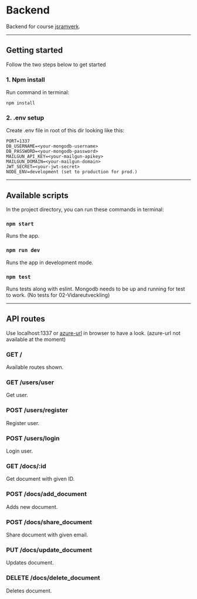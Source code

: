 # Backend

Backend for course [jsramverk](https://jsramverk.se/).

-----------------------------

## Getting started
Follow the two steps below to get started

### 1. Npm install
Run command in terminal:

```
npm install
```

### 2. .env setup
Create .env file in root of this dir looking like this:

```
PORT=1337
DB_USERNAME=<your-mongodb-username>
DB_PASSWORD=<your-mongodb-password>
MAILGUN_API_KEY=<your-mailgun-apikey>
MAILGUN_DOMAIN=<your-mailgun-domain>
JWT_SECRET=<your-jwt-secret>
NODE_ENV=development (set to production for prod.)
```

-----------------------------

## Available scripts
In the project directory, you can run these commands in terminal:

### `npm start`
Runs the app.

### `npm run dev`
Runs the app in development mode.

### `npm test`
Runs tests along with eslint. Mongodb needs to be up and running for test to work. (No tests for 02-Vidareutveckling)

-----------------------------

## API routes
Use localhost:1337 or [azure-url](https://jsramverk-chsc22-ace2bxdsdxfnavfc.northeurope-01.azurewebsites.net/) in browser to have a look. (azure-url not available at the moment)

### GET /
Available routes shown.

### GET /users/user
Get user.

### POST /users/register
Register user.

### POST /users/login
Login user.

### GET /docs/:id
Get document with given ID.

### POST /docs/add_document
Adds new document.

### POST /docs/share_document
Share document with given email.

### PUT /docs/update_document
Updates document.

### DELETE /docs/delete_document
Deletes document.
